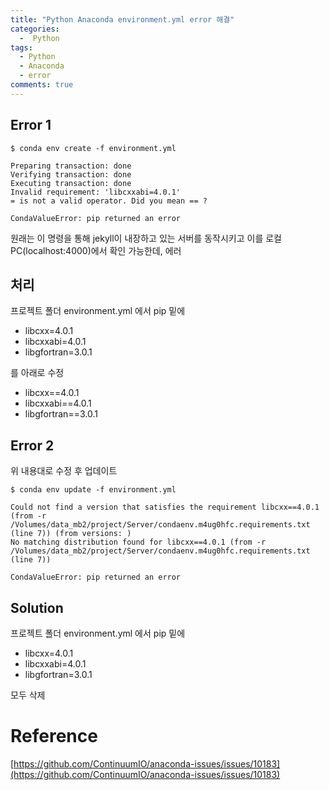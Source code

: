 ```yaml
---
title: "Python Anaconda environment.yml error 해결"
categories:
  -  Python
tags:
  - Python
  - Anaconda
  - error
comments: true
---
```


## Error 1
```
$ conda env create -f environment.yml
```
```
Preparing transaction: done
Verifying transaction: done
Executing transaction: done
Invalid requirement: 'libcxxabi=4.0.1'
= is not a valid operator. Did you mean == ?

CondaValueError: pip returned an error
```
원래는 이 명령을 통해 jekyll이 내장하고 있는 서버를 동작시키고 이를 로컬 PC(localhost:4000)에서 확인 가능한데, 에러 

## 처리
프로젝트 폴더 environment.yml 에서 pip 밑에 

- libcxx=4.0.1
- libcxxabi=4.0.1
- libgfortran=3.0.1

를 아래로 수정

- libcxx==4.0.1
- libcxxabi==4.0.1
- libgfortran==3.0.1

## Error 2
위 내용대로 수정 후 업데이트
```
$ conda env update -f environment.yml
```
```
Could not find a version that satisfies the requirement libcxx==4.0.1 (from -r /Volumes/data_mb2/project/Server/condaenv.m4ug0hfc.requirements.txt (line 7)) (from versions: )
No matching distribution found for libcxx==4.0.1 (from -r /Volumes/data_mb2/project/Server/condaenv.m4ug0hfc.requirements.txt (line 7))

CondaValueError: pip returned an error
```

## Solution
프로젝트 폴더 environment.yml 에서 pip 밑에 

- libcxx=4.0.1
- libcxxabi=4.0.1
- libgfortran=3.0.1

모두 삭제 



# Reference
[https://github.com/ContinuumIO/anaconda-issues/issues/10183](https://github.com/ContinuumIO/anaconda-issues/issues/10183)
